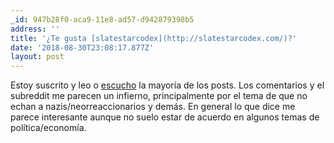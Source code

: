 ```yaml
---
_id: 947b28f0-aca9-11e8-ad57-d942879398b5
address: ''
title: '¿Te gusta [slatestarcodex](http://slatestarcodex.com/)?'
date: '2018-08-30T23:08:17.877Z'
layout: post
---
```

 
Estoy suscrito y leo o [escucho](https://sscpodcast.libsyn.com/) la mayoría de los posts.
Los comentarios y el subreddit me parecen un infierno, principalmente por el tema de que no echan a nazis/neorreaccionarios y demás.
En general lo que dice me parece interesante aunque no suelo estar de acuerdo en algunos temas de política/economía.
